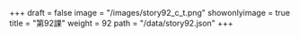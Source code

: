 +++
draft = false 
image = "/images/story92_c_t.png" 
showonlyimage = true 
title = "第92課" 
weight = 92 
path = "/data/story92.json" 
+++
